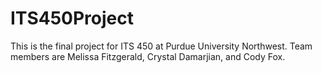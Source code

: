 # ITS450Project
This is the final project for ITS 450 at Purdue University Northwest. Team members are Melissa Fitzgerald, Crystal Damarjian, and Cody Fox.
